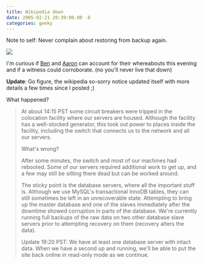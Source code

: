 ```yaml
---
title: Wikipedia down
date: 2005-02-21 20:39:00.00 -8
categories: geeky
---
```

Note to self: Never complain about restoring from backup again.

[![](/images/spy.02212005204632.thumb.png)](/images/spy.02212005204632.thumb.png)

I'm curious if [Ben](http://www.electricfork.com/) and [Aaron](http://www.outerbody.com/) can account for their whereabouts this evening and if a witness could corroborate. (no you'll never live that down)

**Update**: Go figure, the wikipedia so-sorry notice updated itself with more details a few times since I posted ;)


>
What happened?
>
> At about 14:15 PST some circuit breakers were tripped in the colocation facility where our servers are housed. Although the facility has a well-stocked generator, this took out power to places inside the facility, including the switch that connects us to the network and all our servers.
>
> What's wrong?
>
> After some minutes, the switch and most of our machines had rebooted. Some of our servers required additional work to get up, and a few may still be sitting there dead but can be worked around.
>
> The sticky point is the database servers, where all the important stuff is. Although we use MySQL's transactional InnoDB tables, they can still sometimes be left in an unrecoverable state. Attempting to bring up the master database and one of the slaves immediately after the downtime showed corruption in parts of the database. We're currently running full backups of the raw data on two other database slave servers prior to attempting recovery on them (recovery alters the data).
>
> Update 19:20 PST: We have at least one database server with intact data. When we have a second up and running, we'll be able to put the site back online in read-only mode as we continue.
